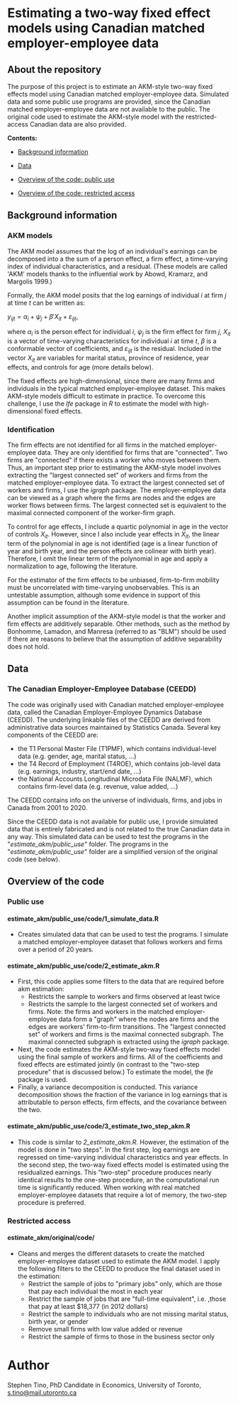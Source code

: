 # Estimating a two-way fixed effect models using Canadian matched employer-employee data

## About the repository

The purpose of this project is to estimate an AKM-style two-way fixed effects model using Canadian matched employer-employee data. Simulated data and some public use programs are provided, since the Canadian matched employer-employee data are not available to the public. The original code used to estimate the AKM-style model with the restricted-access Canadian data are also provided. 

**Contents:**

- [Background information](#Background-information)

- [Data](#Data)

- [Overview of the code: public use](#Overview-of-the-code)

- [Overview of the code: restricted access](#Overview-of-the-code)

## Background information

### AKM models

The AKM model assumes that the log of an individual's earnings can be decomposed into a the sum of a person effect, a firm effect, a time-varying index of individual characteristics, and a residual. (These models are called 'AKM' models thanks to the influential work by Abowd, Kramarz, and Margolis 1999.) 

Formally, the AKM model posits that the log earnings of individual $i$ at firm $j$ at time $t$ can be written as:

$y_{ijt} = \alpha_i + \psi_j + \beta'X_{it} + \varepsilon_{ijt},$

where $\alpha_i$ is the person effect for individual $i$, $\psi_j$ is the firm effect for firm $j$, $X_{it}$ is a vector of time-varying characteristics for individual $i$ at time $t,$ $\beta$ is a conformable vector of coefficients, and $\varepsilon_{ijt}$ is the residual. Included in the vector $X_{it}$ are variables for marital status, province of residence, year effects, and controls for age (more details below).

The fixed effects are high-dimensional, since there are many firms and individuals in the typical matched employer-employee dataset. This makes AKM-style models difficult to estimate in practice. To overcome this challenge, I use the *lfe* package in *R* to estimate the model with high-dimensional fixed effects. 

### Identification

The firm effects are not identified for all firms in the matched employer-employee data. They are only identified for firms that are "connected". Two firms are "connected" if there exists a worker who moves between them. Thus, an important step prior to estimating the AKM-style model involves extracting the "largest connected set" of workers and firms from the matched employer-employee data. To extract the largest connected set of workers and firms, I use the *igraph* package. The employer-employee data can be viewed as a graph where the firms are nodes and the edges are worker flows between firms. The largest connected set is equivalent to the maximal connected component of the worker-firm graph.

To control for age effects, I include a quartic polynomial in age in the vector of controls $X_{it}$. However, since I also include year effects in $X_{it}$, the linear term of the polynomial in age is not identified (age is a linear function of year and birth year, and the person effects are colinear with birth year). Therefore, I omit the linear term of the polynomial in age and apply a normalization to age, following the literature.  

For the estimator of the firm effects to be unbiased, firm-to-firm mobility must be uncorrelated with time-varying unobservables. This is an untestable assumption, although some evidence in support of this assumption can be found in the literature.

Another implicit assumption of the AKM-style model is that the worker and firm effects are additively separable. Other methods, such as the method by Bonhomme, Lamadon, and Manresa (referred to as "BLM") should be used if there are reasons to believe that the assumption of additive separability does not hold.

## Data

### The Canadian Employer-Employee Database (CEEDD)

The code was originally used with Canadian matched employer-employee data, called the Canadian Employer-Employee Dynamics Database (CEEDD). The underlying linkable files of the CEEDD are derived from administrative data sources maintained by Statistics Canada. Several key components of the CEEDD are:
- the T1 Personal Master File (T1PMF), which contains individual-level data (e.g. gender, age, marital status, ...) 
- the T4 Record of Employment (T4ROE), which contains job-level data (e.g. earnings, industry, start/end date, ...)
- the National Accounts Longitudinal Microdata File (NALMF), which contains firm-level data (e.g. revenue, value added, ...)

The CEEDD contains info on the universe of individuals, firms, and jobs in Canada from 2001 to 2020.

Since the CEEDD data is not available for public use, I provide simulated data that is entirely fabricated and is not related to the true Canadian data in any way. This simulated data can be used to test the programs in the "*estimate_akm/public_use*" folder. The programs in the "*estimate_akm/public_use*" folder are a simplified version of the original code (see below).

## Overview of the code

### Public use

#### estimate_akm/public_use/code/1_simulate_data.R
 - Creates simulated data that can be used to test the programs. I simulate a matched employer-employee dataset that follows workers and firms over a period of 20 years. 



#### estimate_akm/public_use/code/2_estimate_akm.R
- First, this code applies some filters to the data that are required before akm estimation:
    - Restricts the sample to workers and firms observed at least twice
    - Restricts the sample to the largest connected set of workers and firms. Note: the firms and workers in the matched employer-employee data form a "graph" where the nodes are firms and the edges are workers' firm-to-firm transitions. The "largest connected set" of workers and firms is the maximal connected subgraph. The maximal connected subgraph is extracted using the *igraph* package.  
- Next, the code estimates the AKM-style two-way fixed effects model using the final sample of workers and firms. All of the coefficients and fixed effects are estimated jointly (in contrast to the "two-step procedure" that is discussed below.) To estimate the model, the *lfe* package is used.
- Finally, a variance decomposition is conducted. This variance decomposition shows the fraction of the variance in log earnings that is attributable to person effects, firm effects, and the covariance between the two. 

#### estimate_akm/public_use/code/3_estimate_two_step_akm.R 
- This code is similar to *2_estimate_akm.R*. However, the estimation of the model is done in "two steps". In the first step, log earnings are regressed on time-varying individual characteristics and year effects. In the second step, the two-way fixed effects model is estimated using the residualized earnings. This "two-step" procedure produces nearly identical results to the one-step procedure, an the computational run time is significantly reduced. When working with real matched employer-employee datasets that require a lot of memory, the two-step procedure is preferred.   

### Restricted access

#### estimate_akm/original/code/ 
- Cleans and merges the different datasets to create the matched employer-employee dataset used to estimate the AKM model. I apply the following filters to the CEEDD to produce the final dataset used in the estimation:
    - Restrict the sample of jobs to "primary jobs" only, which are those that pay each individual the most in each year
    - Restrict the sample of jobs that are "full-time equivalent", i.e. ,those that pay at least $18,377 (in 2012 dollars)
    - Restrict the sample to individuals who are not missing marital status, birth year, or gender
    - Remove small firms with low value added or revenue
    - Restrict the sample of firms to those in the business sector only

# Author
Stephen Tino, PhD Candidate in Economics, University of Toronto, s.tino@mail.utoronto.ca
